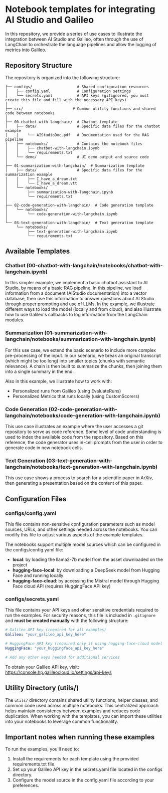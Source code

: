 # Notebook templates for integrating AI Studio and Galileo

In this repository, we provide a series of use cases to illustrate the integration between AI Studio and Galileo, often through the use of LangChain to orchestrate the language pipelines and allow the logging of metrics into Galileo.

## Repository Structure

The repository is organized into the following structure:

```
├── configs/                    # Shared configuration resources
│    ├── config.yaml            # Configuration settings
│    └── secrets.yaml           # API keys (gitignored, you must create this file and fill with the necessary API keys)
│
├── src/                      # Common utility functions and shared code between notebooks
│
├── 00-chatbot-with-langchain/  # Chatbot template
│    ├── data/                  # Specific data files for the chatbot example
│    │    └── AIStudioDoc.pdf   # Documentation used for the RAG pipeline
│    ├── notebooks/             # Contains the notebook files
│    │    ├── chatbot-with-langchain.ipynb
│    │    └── requirements.txt
│    └── demo/                  # UI demo output and source code
│
├── 01-summarization-with-langchain/  # Summarization template
│    ├── data/                  # Specific data files for the summarization example
│    │    ├── I_have_a_dream.txt
│    │    └── I_have_a_dream.vtt
│    └── notebooks/
│         ├── summarization-with-langchain.ipynb
│         └── requirements.txt
│
├── 02-code-generation-with-langchain/  # Code generation template
│    └── notebooks/
│         └── code-generation-with-langchain.ipynb
│
└── 03-text-generation-with-langchain/  # Text generation template
     └── notebooks/
          ├── text-generation-with-langchain.ipynb
          └── requirements.txt
```

## Available Templates

### Chatbot (00-chatbot-with-langchain/notebooks/chatbot-with-langchain.ipynb)

In this simpler example, we implement a basic chatbot assistant to AI Studio, by means of a basic RAG pipeline. In this pipeline, we load information from a document (AIStudio documentation) into a vector database, then use this information to answer questions about AI Studio through proper prompting and use of LLMs. In the example, we illustrate different ways to load the model (locally and from cloud), and also illustrate how to use Galileo's callbacks to log information from the LangChain modules.

### Summarization (01-summarization-with-langchain/notebooks/summarization-with-langchain.ipynb)

For this use case, we extend the basic scenario to include more complex pre-processing of the input. In our scenario, we break an original transcript (which might be too long) into smaller topics (chunks with semantic relevance). A chain is then built to summarize the chunks, then joining them into a single summary in the end.

Also in this example, we illustrate how to work with:
* Personalized runs from Galileo (using EvaluateRuns)
* Personalized Metrics that runs locally (using CustomScorers)

### Code Generation (02-code-generation-with-langchain/notebooks/code-generation-with-langchain.ipynb)

This use case illustrates an example where the user accesses a git repository to serve as code reference. Some level of code understanding is used to index the available code from the repository. Based on this reference, the code generator uses in-cell prompts from the user in order to generate code in new notebook cells.

### Text Generation (03-text-generation-with-langchain/notebooks/text-generation-with-langchain.ipynb)

This use case shows a process to search for a scientific paper in ArXiv, then generating a presentation based on the content of this paper.

## Configuration Files

### configs/config.yaml
This file contains non-sensitive configuration parameters such as model sources, URLs, and other settings needed across the notebooks. You can modify this file to adjust various aspects of the example templates.

The notebooks support multiple model sources which can be configured in the configs/config.yaml file:

- **local**: by loading the llama2-7b model from the asset downloaded on the project
- **hugging-face-local**: by downloading a DeepSeek model from Hugging Face and running locally
- **hugging-face-cloud**: by accessing the Mistral model through Hugging Face cloud API (requires HuggingFace API key)

### configs/secrets.yaml
This file contains your API keys and other sensitive credentials required to run the examples. For security reasons, this file is included in `.gitignore` and **must be created manually** with the following structure:

```yaml
# Galileo API key (required for all examples)
Galileo: "your_galileo_api_key_here"

# HuggingFace API key (required only if using hugging-face-cloud model source)
HuggingFace: "your_huggingface_api_key_here"

# Add any other keys needed for additional services
```

To obtain your Galileo API key, visit: https://console.hp.galileocloud.io/settings/api-keys

## Utility Directory (utils/)

The `utils/` directory contains shared utility functions, helper classes, and common code used across multiple notebooks. This centralized approach helps maintain consistency between examples and reduces code duplication. When working with the templates, you can import these utilities into your notebooks to leverage common functionality.

## Important notes when running these examples

To run the examples, you'll need to:

1. Install the requirements for each template using the provided requirements.txt file.
2. Set up your Galileo API key in the secrets.yaml file located in the configs directory.
3. Configure the model source in the config.yaml file according to your preferences.